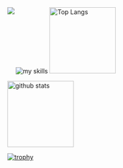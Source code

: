 <!-- ### Hi there 👋 -->

<!--
**KK56ken/KK56ken** is a ✨ _special_ ✨ repository because its `README.md` (this file) appears on your GitHub profile.

Here are some ideas to get you started:

- 🔭 I’m currently working on ...
- 🌱 I’m currently learning ...
- 👯 I’m looking to collaborate on ...
- 🤔 I’m looking for help with ...
- 💬 Ask me about ...
- 📫 How to reach me: ...
- 😄 Pronouns: ...
- ⚡ Fun fact: ...
-->
<img alt="my skills" src="https://skillicons.dev/icons?theme=light&perline=8&i=ts,js,html,css,jquery,nodejs,react,nextjs,gatsbyjs,vue,astro,sass,tailwind,vite,webpack,supabase,firebase,vercel,netlify,aws,git,github,githubactions,figma" />


<!-- ![Anurag's GitHub stats](https://github-readme-stats.vercel.app/api?username=KK56ken&show_icons=true&theme=radical) -->

<a href="https://github.com/KK56ken/github-readme">
  <img alt="Top Langs" height="150px" src="https://github-readme-stats.vercel.app/api/top-langs/?username=KK56ken&layout=compact&show_icons=true" />
  <img align="left" src="https://github-readme-stats.vercel.app/api/top-langs/?username=KK56ken" />
</a>
<p align="left"> 
  <img alt="github stats" height="150px" src="https://github-readme-stats.vercel.app/api?username=KK56ken" />
</p>

[![trophy](https://github-profile-trophy.vercel.app/?username=tsuki-lab&margin-w=5)](https://github.com/KK56ken/)

